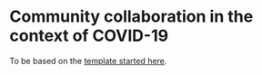# Community collaboration in the context of COVID-19

To be based on the [template started here](https://github.com/Call-for-Code/Solution-Starter-Kit-Communication-2020).
